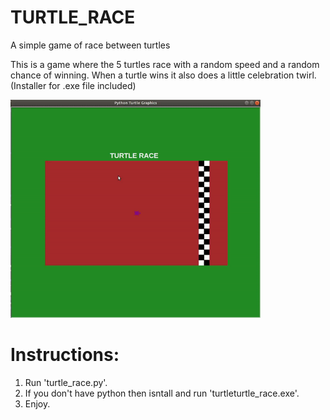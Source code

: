 # TURTLE_RACE
 A simple game of race between turtles

This is a game where the 5 turtles race with a random speed and a random chance of winning. When a turtle wins it also does a little celebration twirl.
(Installer for .exe file included)

<img src="https://github.com/shubham1208/TURTLE_RACE/blob/main/turtle_race_demo.gif" width="400" width="400"/>

# Instructions:
1. Run 'turtle_race.py'.
2. If you don't have python then isntall and run 'turtleturtle_race.exe'.
3. Enjoy.
